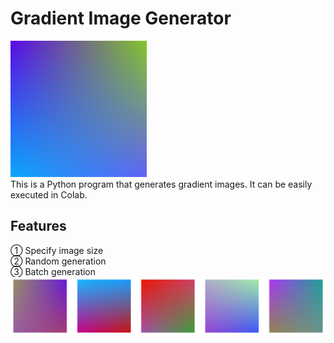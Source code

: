 # Gradient Image Generator
![image.png](image.png)  
This is a Python program that generates gradient images. It can be easily executed in Colab.   
## Features
① Specify image size  
② Random generation  
③ Batch generation  
![image_list.png](image_list.png)
